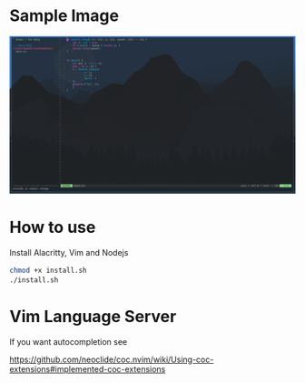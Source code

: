 # Sample Image
![](SampleImage.png)

# How to use
Install Alacritty, Vim and Nodejs
```sh
chmod +x install.sh
./install.sh
```
# Vim Language Server
If you want autocompletion see

https://github.com/neoclide/coc.nvim/wiki/Using-coc-extensions#implemented-coc-extensions
